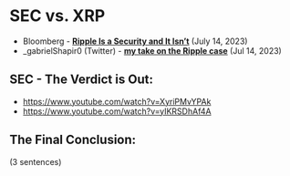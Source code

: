 # SEC vs. XRP


- Bloomberg - [**Ripple Is a Security and It Isn’t**](https://www.bloomberg.com/opinion/articles/2023-07-14/ripple-is-a-security-and-it-isn-t) (July 14, 2023)
- _gabrielShapir0 (Twitter) - [**my take on the Ripple case**](https://twitter.com/lex_node/status/1679839483708014595) (Jul 14, 2023)

## SEC - The Verdict is Out:
- https://www.youtube.com/watch?v=XyriPMvYPAk
- https://www.youtube.com/watch?v=yIKRSDhAf4A

## The Final Conclusion:
(3 sentences)
